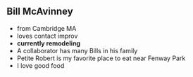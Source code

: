 ## Bill McAvinney

- from Cambridge MA
- loves contact improv
- **currently remodeling**
- A collaborator has many Bills in his family
- Petite Robert is my favorite place to eat near Fenway Park
- I love good food
